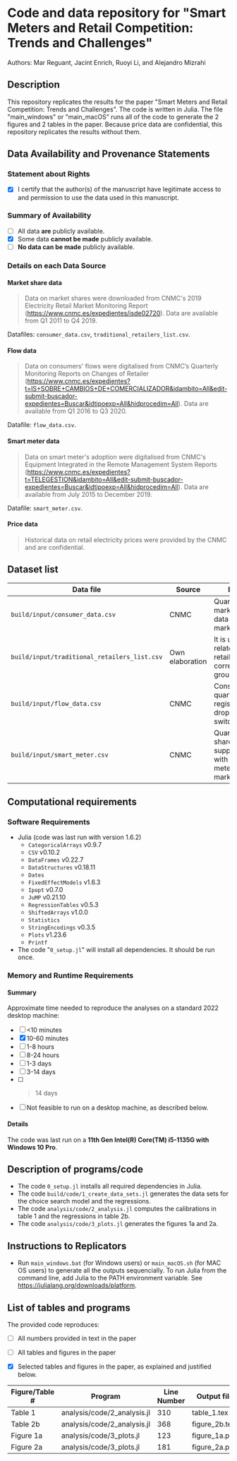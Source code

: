 # Code and data repository for "Smart Meters and Retail Competition: Trends and Challenges"
Authors: Mar Reguant, Jacint Enrich, Ruoyi Li, and Alejandro Mizrahi

Description
--------
This repository replicates the results for the paper "Smart Meters and Retail Competition: Trends and Challenges". The code is written in Julia. The file "main_windows" or "main_macOS" runs all of the code to generate the 2 figures and 2 tables in the paper. Because price data are confidential, this repository replicates the results without them. 

Data Availability and Provenance Statements
----------------------------

### Statement about Rights

- [x] I certify that the author(s) of the manuscript have legitimate access to and permission to use the data used in this manuscript. 

### Summary of Availability

- [ ] All data **are** publicly available.
- [x] Some data **cannot be made** publicly available.
- [ ] **No data can be made** publicly available.

### Details on each Data Source

#### Market share data
> Data on market shares were downloaded from CNMC's 2019 Electricity Retail Market Monitoring Report (https://www.cnmc.es/expedientes/isde02720). Data are available from Q1 2011 to Q4 2019. 

Datafiles: `consumer_data.csv`, `traditional_retailers_list.csv`.

#### Flow data 
> Data on consumers' flows were digitalised from CNMC’s Quarterly Monitoring Reports on Changes of Retailer (https://www.cnmc.es/expedientes?t=IS+SOBRE+CAMBIOS+DE+COMERCIALIZADOR&idambito=All&edit-submit-buscador-expedientes=Buscar&idtipoexp=All&hidprocedim=All). Data are available from Q1 2016 to Q3 2020. 

Datafile: `flow_data.csv`.


#### Smart meter data
> Data on smart meter's adoption were digitalised from CNMC's Equipment Integrated in the Remote Management System Reports (https://www.cnmc.es/expedientes?t=TELEGESTION&idambito=All&edit-submit-buscador-expedientes=Buscar&idtipoexp=All&hidprocedim=All). Data are available from July 2015 to December 2019.  

Datafile: `smart_meter.csv`.


#### Price data 
> Historical data on retail electricity prices were provided by the CNMC and are confidential. 


Dataset list
------------

| Data file                                    | Source          | Notes                                                                  |Provided |
|----------------------------------------------|-----------------|------------------------------------------------------------------------|---------|
| `build/input/consumer_data.csv`              | CNMC            | Quarterly market share data at the market level                        | Yes     |
| `build/input/traditional_retailers_list.csv` | Own elaboration | It is used to relate each retailer to its corresponding group          | Yes     |
| `build/input/flow_data.csv`                  | CNMC            | Consumers' quarterly registrations, dropouts and switchings            | Yes     |
| `build/input/smart_meter.csv`                | CNMC            | Quarterly share of supply points with smart meters at the market level | Yes     |


Computational requirements
---------------------------

### Software Requirements

- Julia (code was last run with version 1.6.2)
  - `CategoricalArrays` v0.9.7
  - `CSV` v0.10.2
  - `DataFrames` v0.22.7
  - `DataStructures` v0.18.11
  - `Dates`
  - `FixedEffectModels` v1.6.3
  - `Ipopt` v0.7.0
  - `JuMP` v0.21.10
  - `RegressionTables` v0.5.3
  - `ShiftedArrays` v1.0.0
  - `Statistics`
  - `StringEncodings` v0.3.5
  - `Plots` v1.23.6
  - `Printf`
- The code "`0_setup.jl`" will install all dependencies. It should be run once.


### Memory and Runtime Requirements

#### Summary

Approximate time needed to reproduce the analyses on a standard 2022 desktop machine:

- [ ] <10 minutes
- [x] 10-60 minutes
- [ ] 1-8 hours
- [ ] 8-24 hours
- [ ] 1-3 days
- [ ] 3-14 days
- [ ] > 14 days
- [ ] Not feasible to run on a desktop machine, as described below.

#### Details

The code was last run on a **11th Gen Intel(R) Core(TM) i5-1135G with Windows 10 Pro**. 


Description of programs/code
----------------------------

- The code `0_setup.jl` installs all required dependencies in Julia.
- The code `build/code/1_create_data_sets.jl` generates the data sets for the choice search model and the regressions.
- The code `analysis/code/2_analysis.jl` computes the calibrations in table 1 and the regressions in table 2b. 
- The code `analysis/code/3_plots.jl` generates the figures 1a and 2a.

Instructions to Replicators
---------------------------

- Run `main_windows.bat` (for Windows users) or `main_macOS.sh` (for MAC OS users) to generate all the outputs sequencially. To run Julia from the command line, add Julia to the PATH environment variable. See https://julialang.org/downloads/platform. 

List of tables and programs
---------------------------

The provided code reproduces:

- [ ] All numbers provided in text in the paper
- [ ] All tables and figures in the paper
- [x] Selected tables and figures in the paper, as explained and justified below.


| Figure/Table #    | Program                         | Line Number | Output file                      |
|-------------------|---------------------------------|-------------|----------------------------------|
| Table 1           | analysis/code/2_analysis.jl     | 310         | table_1.tex                      |
| Table 2b          | analysis/code/2_analysis.jl     | 368         | figure_2b.tex                    |
| Figure 1a         | analysis/code/3_plots.jl        | 123         | figure_1a.png                    |  
| Figure 2a         | analysis/code/3_plots.jl        | 181         | figure_2a.png                    | 
